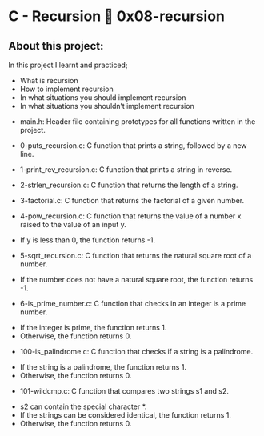 # C - Recursion 📃 0x08-recursion
## About this project:
In this project I learnt and practiced;

+ What is recursion
+ How to implement recursion
+ In what situations you should implement recursion
+ In what situations you shouldn’t implement recursion
 - main.h: Header file containing prototypes for all functions written in the project.

 - 0-puts_recursion.c: C function that prints a string, followed by a new line.

 - 1-print_rev_recursion.c: C function that prints a string in reverse.

 - 2-strlen_recursion.c: C function that returns the length of a string.

 - 3-factorial.c: C function that returns the factorial of a given number.

 - 4-pow_recursion.c: C function that returns the value of a number x raised to the value of an input y.

  * If y is less than 0, the function returns -1.
 - 5-sqrt_recursion.c: C function that returns the natural square root of a number.

  * If the number does not have a natural square root, the function returns -1.
 - 6-is_prime_number.c: C function that checks in an integer is a prime number.

  * If the integer is prime, the function returns 1.
  * Otherwise, the function returns 0.
 - 100-is_palindrome.c: C function that checks if a string is a palindrome.

  * If the string is a palindrome, the function returns 1.
  * Otherwise, the function returns 0.
 - 101-wildcmp.c: C function that compares two strings s1 and s2.

  * s2 can contain the special character *.
  * If the strings can be considered identical, the function returns 1.
  * Otherwise, the function returns 0.

